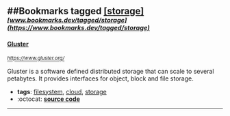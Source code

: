 ##Bookmarks tagged [[storage]](https://www.bookmarks.dev?q=[storage])
_<sup><sup>[www.bookmarks.dev/tagged/storage](https://www.bookmarks.dev/tagged/storage)</sup></sup>_
---
#### [Gluster ](https://www.gluster.org/)
_<sup>https://www.gluster.org/</sup>_

Gluster is a software defined distributed storage that can scale to several petabytes. It provides interfaces for object, block and file storage.
* **tags**: [filesystem](../tagged/filesystem.md), [cloud](../tagged/cloud.md), [storage](../tagged/storage.md)
* :octocat: **[source code](https://github.com/gluster/glusterfs)**
---
